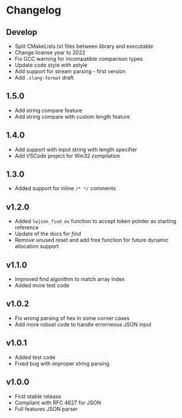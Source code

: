 # Changelog

## Develop

- Split CMakeLists.txt files between library and executable
- Change license year to 2022
- Fix GCC warning for incompatible comparison types
- Update code style with astyle
- Add support for stream parsing - first version
- Add `.clang-format` draft

## 1.5.0

- Add string compare feature
- Add string compare with custom length feature

## 1.4.0

- Add support with input string with length specifier
- Add VSCode project for Win32 compilation

## 1.3.0

- Added support for inline `/* */` comments

## v1.2.0

- Added `lwjson_find_ex` function to accept token pointer as starting reference
- Update of the docs for *find*
- Remove unused reset and add free function for future dynamic allocation support

## v1.1.0

- Improved find algorithm to match array index
- Added more test code

## v1.0.2

- Fix wrong parsing of hex in some corner cases
- Add more robust code to handle errorneous JSON input

## v1.0.1

- Added test code
- Fixed bug with improper string parsing

## v1.0.0

- First stable release
- Compliant with RFC 4627 for JSON
- Full features JSON parser
